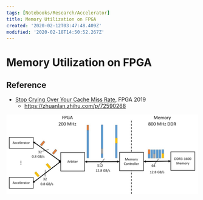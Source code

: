 ```yaml
---
tags: [Notebooks/Research/Accelerator]
title: Memory Utilization on FPGA
created: '2020-02-12T03:47:48.409Z'
modified: '2020-02-18T14:50:52.267Z'
---
```


# Memory Utilization on FPGA



## Reference

- [Stop Crying Over Your Cache Miss Rate](), FPGA 2019
  - https://zhuanlan.zhihu.com/p/72590268



 <img src="./Memory_Utilization_on_FPGA.assets/v2-cc6b776c9ee81da60a144074820006c3_1200x500.jpg" alt="cache miss" /> 
